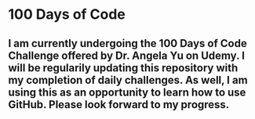 # 100 Days of Code

## I am currently undergoing the 100 Days of Code Challenge offered by Dr. Angela Yu on Udemy. I will be regularily updating this repository with my completion of daily challenges. As well, I am using this as an opportunity to learn how to use GitHub. Please look forward to my progress.

